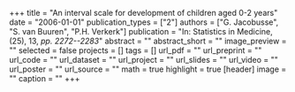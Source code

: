 +++
title = "An interval scale for development of children aged 0-2 years"
date = "2006-01-01"
publication_types = ["2"]
authors = ["G. Jacobusse", "S. van Buuren", "P.H. Verkerk"]
publication = "In: Statistics in Medicine, (25), 13, _pp. 2272--2283_"
abstract = ""
abstract_short = ""
image_preview = ""
selected = false
projects = []
tags = []
url_pdf = ""
url_preprint = ""
url_code = ""
url_dataset = ""
url_project = ""
url_slides = ""
url_video = ""
url_poster = ""
url_source = ""
math = true
highlight = true
[header]
image = ""
caption = ""
+++
